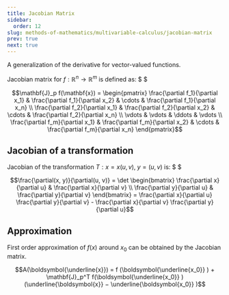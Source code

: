 ```yaml
---
title: Jacobian Matrix
sidebar:
  order: 12
slug: methods-of-mathematics/multivariable-calculus/jacobian-matrix
prev: true
next: true
---
```


A generalization of the derivative for vector-valued functions.

Jacobian matrix for $f: \mathbb{R}^n \to \mathbb{R}^m$ is defined as: $ $

```math
\mathbf{J}_p f(\mathbf{x}) =
\begin{pmatrix}
\frac{\partial f_1}{\partial x_1} & \frac{\partial f_1}{\partial x_2} & \cdots & \frac{\partial f_1}{\partial x_n} \\
\frac{\partial f_2}{\partial x_1} & \frac{\partial f_2}{\partial x_2} & \cdots & \frac{\partial f_2}{\partial x_n} \\
\vdots & \vdots & \ddots & \vdots \\
\frac{\partial f_m}{\partial x_1} & \frac{\partial f_m}{\partial x_2} & \cdots & \frac{\partial f_m}{\partial x_n}
\end{pmatrix}
```

## Jacobian of a transformation

Jacobian of the transformation $T: x=x(u,v),\;y=(u,v)$ is: $ $

```math
\frac{\partial(x, y)}{\partial(u, v)} =
\det
\begin{bmatrix}
\frac{\partial x}{\partial u} & \frac{\partial x}{\partial v} \\
\frac{\partial y}{\partial u} & \frac{\partial y}{\partial v}
\end{bmatrix} =
\frac{\partial x}{\partial u} \frac{\partial y}{\partial v} - \frac{\partial x}{\partial v} \frac{\partial y}{\partial u}
```

## Approximation

First order approximation of $f(x)$ around $x_0$ can be obtained by the Jacobian matrix.

```math
A(\boldsymbol{\underline{x}}) =
f (\boldsymbol{\underline{x_0}} ) + \mathbf{J}_p^T f(\boldsymbol{\underline{x_0}} )(\underline{\boldsymbol{x}} − \underline{\boldsymbol{x_0}} )
```
